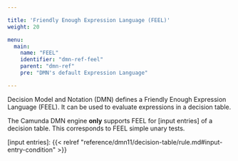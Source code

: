 ```yaml
---

title: 'Friendly Enough Expression Language (FEEL)'
weight: 20

menu:
  main:
    name: "FEEL"
    identifier: "dmn-ref-feel"
    parent: "dmn-ref"
    pre: "DMN's default Expression Language"

---
```


Decision Model and Notation (DMN) defines a Friendly Enough Expression
Language (FEEL). It can be used to evaluate expressions in a decision table.

The Camunda DMN engine **only** supports FEEL for [input entries] of a
decision table. This corresponds to FEEL simple unary tests.


[input entries]: {{< relref "reference/dmn11/decision-table/rule.md#input-entry-condition" >}}
